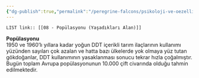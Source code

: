 ```yaml
---
{"dg-publish":true,"permalink":"/peregrine-falcons/psikoloji-ve-oezellikleri/08-popuelasyonu-yasadiklari-alan/","updated":"2024-09-21T16:36:17.192+03:00"}
---
```


`LIST link:: [[08 - Popülasyonu (Yaşadıkları Alan)]] `

**Popülasyonu**  
1950 ve 1960’lı yıllara kadar yoğun DDT içerikli tarım ilaçlarının kullanımı yüzünden sayıları çok azalan ve hatta bazı ülkelerde yok olmaya yüz tutan gökdoğanlar, DDT kullanımının yasaklanması sonucu tekrar hızla çoğalmıştır. Bugün toplam Avrupa popülasyonunun 10.000 çift civarında olduğu tahmin edilmektedir.